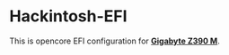 # Hackintosh-EFI
This is opencore EFI configuration for **[Gigabyte Z390 M](https://www.gigabyte.com/Motherboard/Z390-M-rev-10#kf)**.
